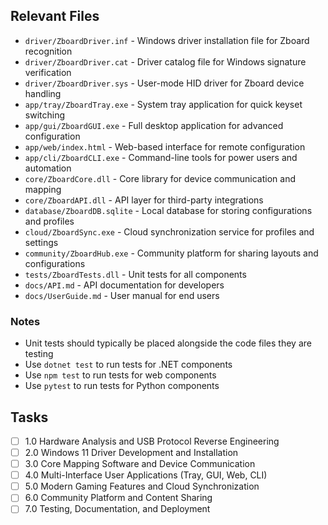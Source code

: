 ## Relevant Files

- `driver/ZboardDriver.inf` - Windows driver installation file for Zboard recognition
- `driver/ZboardDriver.cat` - Driver catalog file for Windows signature verification
- `driver/ZboardDriver.sys` - User-mode HID driver for Zboard device handling
- `app/tray/ZboardTray.exe` - System tray application for quick keyset switching
- `app/gui/ZboardGUI.exe` - Full desktop application for advanced configuration
- `app/web/index.html` - Web-based interface for remote configuration
- `app/cli/ZboardCLI.exe` - Command-line tools for power users and automation
- `core/ZboardCore.dll` - Core library for device communication and mapping
- `core/ZboardAPI.dll` - API layer for third-party integrations
- `database/ZboardDB.sqlite` - Local database for storing configurations and profiles
- `cloud/ZboardSync.exe` - Cloud synchronization service for profiles and settings
- `community/ZboardHub.exe` - Community platform for sharing layouts and configurations
- `tests/ZboardTests.dll` - Unit tests for all components
- `docs/API.md` - API documentation for developers
- `docs/UserGuide.md` - User manual for end users

### Notes

- Unit tests should typically be placed alongside the code files they are testing
- Use `dotnet test` to run tests for .NET components
- Use `npm test` to run tests for web components
- Use `pytest` to run tests for Python components

## Tasks

- [ ] 1.0 Hardware Analysis and USB Protocol Reverse Engineering
- [ ] 2.0 Windows 11 Driver Development and Installation
- [ ] 3.0 Core Mapping Software and Device Communication
- [ ] 4.0 Multi-Interface User Applications (Tray, GUI, Web, CLI)
- [ ] 5.0 Modern Gaming Features and Cloud Synchronization
- [ ] 6.0 Community Platform and Content Sharing
- [ ] 7.0 Testing, Documentation, and Deployment 